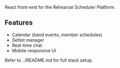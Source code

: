React front-end for the Rehearsal Scheduler Platform.

## Features
- Calendar (band events, member schedules)
- Setlist manager
- Real-time chat
- Mobile-responsive UI

Refer to ../README.md for full stack setup.